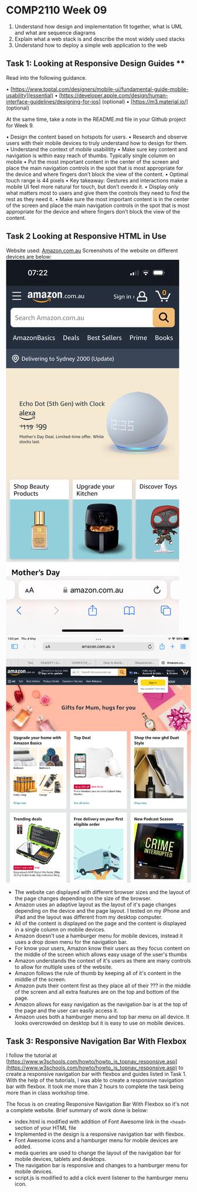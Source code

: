 
# COMP2110 Week 09

1.	Understand how design and implementation fit together, what is UML and what are sequence diagrams
2.	Explain what a web stack is and describe the most widely used stacks
3.	Understand how to deploy a simple web application to the web

## Task 1: Looking at Responsive Design Guides ** 

Read into the following guidance. 

•	[https://www.toptal.com/designers/mobile-ui/fundamental-guide-mobile-usability](essential)
•	[https://developer.apple.com/design/human-interface-guidelines/designing-for-ios] (optional)
•	[https://m3.material.io/] (optional)

At the same time, take a note in the README.md file in your Github project for Week 9.

•	Design the content based on hotspots for users.
•	Research and observe users with their mobile devices to truly understand how to design for them.
•	Understand the context of mobile usabilitity
•	Make sure key content and navigation is within easy reach of thumbs. Typically single columm on mobile
•	Put the most important content in the center of the screen and place the main navigation controls in the spot that is most appropriate for the device and where fingers don’t block the view of the content.
•	Optimal touch range is 44 pixels
•	Key takeaway: Gestures and interactions make a mobile UI feel more natural for touch, but don’t overdo it.
•	Display only what matters most to users and give them the controls they need to find the rest as they need it.
•	Make sure the most important content is in the center of the screen and place the main navigation controls in the spot that is most appropriate for the device and where fingers don’t block the view of the content.

## Task 2 Looking at Responsive HTML in Use 

Website used: [Amazon.com.au](https://www.amazon.com.au/)
Screenshots of the website on different devices are below:
![Amazon landing page on iPhone](/images/Amazon_iPhone.PNG)
![Amazon landing page on iPad](/images/Amazon_iPad.PNG)
- The website can displayed with different browser sizes and the layout of the page changes depending on the size of the browser.
- Amazon uses an adaptive layout as the layout of it's page changes depending on the device and the page layout. I tested on my iPhone and iPad and the layout was different from my desktop computer.
- All of the content is displayed on the page and the content is displayed in a single column on mobile devices. 
- Amazon doesn't use a hamburger menu for mobile devices, instead it uses a drop down menu for the navigation bar.
- For know your users, Amazon know their users as they focus content on the middle of the screen which allows easy usage of the user's thumbs
- Amazon understands the context of it's users as there are many controls to allow for multiple uses of the website. 
- Amazon follows the rule of thumb by keeping all of it's content in the middle of the screen. 
- Amazon puts their content first as they place all of their ??? in the middle of the screen and all extra features are on the top and bottom of the page. 
- Amazon allows for easy navigation as the navigation bar is at the top of the page and the user can easily access it.
- Amazon uses both a hamburger menu and top bar menu on all device. It looks overcrowded on desktop but it is easy to use on mobile devices.


## Task 3: Responsive Navigation Bar With Flexbox 
I follow the tutorial at [https://www.w3schools.com/howto/howto_js_topnav_responsive.asp](https://www.w3schools.com/howto/howto_js_topnav_responsive.asp) to create a responsive navigation bar with flexbox and guides listed in Task 1. With the help of the tutorials, I was able to create a responsive navigation bar with flexbox. It took me more than 2 hours to complete the task being more than in class workshop time.

The focus is on creating Responsive Navigation Bar With Flexbox so it's not a complete website.
Brief summary of work done is below:

- index.html is modified with addition of Font Awesome link <link rel="stylesheet" href="https://cdnjs.cloudflare.com/ajax/libs/font-awesome/5.15.3/css/all.min.css"> in the `<head>` section of your HTML file
- Implemented in the design is a responsive navigation bar with flexbox.
- Font Awesome icons and a hamburger menu for mobile devices are added.
- meda queries are used to change the layout of the navigation bar for mobile devices, tablets and desktops.
- The navigation bar is responsive and changes to a hamburger menu for mobile devices.
- script.js is modified to add a click event listener to the hamburger menu icon.

